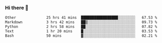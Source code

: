 ### Hi there 🦥

<!--START_SECTION:waka-->

```txt
Other              25 hrs 41 mins  █████████████████░░░░░░░░   67.53 %
Markdown           3 hrs 42 mins   ██▒░░░░░░░░░░░░░░░░░░░░░░   09.73 %
Python             2 hrs 58 mins   ██░░░░░░░░░░░░░░░░░░░░░░░   07.82 %
Text               1 hr 20 mins    █░░░░░░░░░░░░░░░░░░░░░░░░   03.53 %
Bash               50 mins         ▓░░░░░░░░░░░░░░░░░░░░░░░░   02.21 %
```

<!--END_SECTION:waka-->

<!--
**00riddle00/00riddle00** is a ✨ _special_ ✨ repository because its `README.md` (this file) appears on your GitHub profile.

Here are some ideas to get you started:

- 🔭 I’m currently working on ...
- 🌱 I’m currently learning ...
- 👯 I’m looking to collaborate on ...
- 🤔 I’m looking for help with ...
- 💬 Ask me about ...
- 📫 How to reach me: ...
- 😄 Pronouns: ...
- ⚡ Fun fact: ...
--> 
